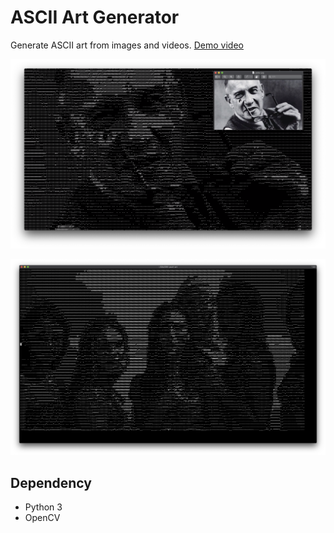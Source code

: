 # ASCII Art Generator

Generate ASCII art from images and videos. [Demo video](https://youtu.be/CGqae7Y0ovA)

![](imgs/result.png)

![](imgs/result_video.png)

## Dependency

- Python 3
- OpenCV
